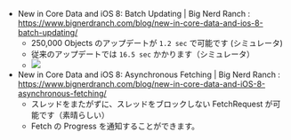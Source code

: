 - New in Core Data and iOS 8: Batch Updating | Big Nerd Ranch : https://www.bignerdranch.com/blog/new-in-core-data-and-ios-8-batch-updating/
  * 250,000 Objects のアップデートが `1.2 sec` で可能です (シミュレータ)
  * 従来のアップデートでは `16.5 sec` かかります（シミュレータ）
  * ![](https://www.bignerdranch.com/img/blog/2014/09/memory-results.png)
- New in Core Data and iOS 8: Asynchronous Fetching | Big Nerd Ranch : https://www.bignerdranch.com/blog/new-in-core-data-and-iOS-8-asynchronous-fetching/
  * スレッドをまたがずに、スレッドをブロックしない FetchRequest が可能です（素晴らしい）
  * Fetch の Progress を通知することができます。
